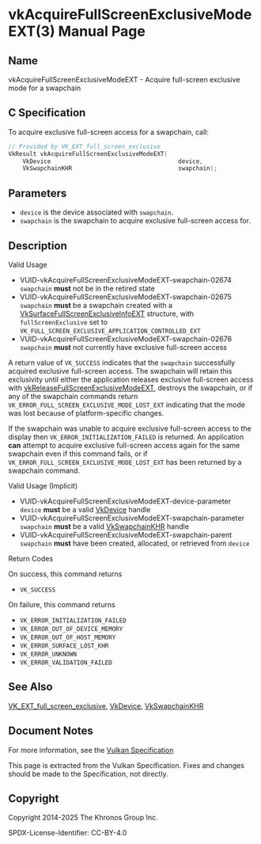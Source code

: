 # vkAcquireFullScreenExclusiveModeEXT(3) Manual Page

## Name

vkAcquireFullScreenExclusiveModeEXT - Acquire full-screen exclusive mode for a swapchain



## [](#_c_specification)C Specification

To acquire exclusive full-screen access for a swapchain, call:

```c++
// Provided by VK_EXT_full_screen_exclusive
VkResult vkAcquireFullScreenExclusiveModeEXT(
    VkDevice                                    device,
    VkSwapchainKHR                              swapchain);
```

## [](#_parameters)Parameters

- `device` is the device associated with `swapchain`.
- `swapchain` is the swapchain to acquire exclusive full-screen access for.

## [](#_description)Description

Valid Usage

- [](#VUID-vkAcquireFullScreenExclusiveModeEXT-swapchain-02674)VUID-vkAcquireFullScreenExclusiveModeEXT-swapchain-02674  
  `swapchain` **must** not be in the retired state
- [](#VUID-vkAcquireFullScreenExclusiveModeEXT-swapchain-02675)VUID-vkAcquireFullScreenExclusiveModeEXT-swapchain-02675  
  `swapchain` **must** be a swapchain created with a [VkSurfaceFullScreenExclusiveInfoEXT](https://registry.khronos.org/vulkan/specs/latest/man/html/VkSurfaceFullScreenExclusiveInfoEXT.html) structure, with `fullScreenExclusive` set to `VK_FULL_SCREEN_EXCLUSIVE_APPLICATION_CONTROLLED_EXT`
- [](#VUID-vkAcquireFullScreenExclusiveModeEXT-swapchain-02676)VUID-vkAcquireFullScreenExclusiveModeEXT-swapchain-02676  
  `swapchain` **must** not currently have exclusive full-screen access

A return value of `VK_SUCCESS` indicates that the `swapchain` successfully acquired exclusive full-screen access. The swapchain will retain this exclusivity until either the application releases exclusive full-screen access with [vkReleaseFullScreenExclusiveModeEXT](https://registry.khronos.org/vulkan/specs/latest/man/html/vkReleaseFullScreenExclusiveModeEXT.html), destroys the swapchain, or if any of the swapchain commands return `VK_ERROR_FULL_SCREEN_EXCLUSIVE_MODE_LOST_EXT` indicating that the mode was lost because of platform-specific changes.

If the swapchain was unable to acquire exclusive full-screen access to the display then `VK_ERROR_INITIALIZATION_FAILED` is returned. An application **can** attempt to acquire exclusive full-screen access again for the same swapchain even if this command fails, or if `VK_ERROR_FULL_SCREEN_EXCLUSIVE_MODE_LOST_EXT` has been returned by a swapchain command.

Valid Usage (Implicit)

- [](#VUID-vkAcquireFullScreenExclusiveModeEXT-device-parameter)VUID-vkAcquireFullScreenExclusiveModeEXT-device-parameter  
  `device` **must** be a valid [VkDevice](https://registry.khronos.org/vulkan/specs/latest/man/html/VkDevice.html) handle
- [](#VUID-vkAcquireFullScreenExclusiveModeEXT-swapchain-parameter)VUID-vkAcquireFullScreenExclusiveModeEXT-swapchain-parameter  
  `swapchain` **must** be a valid [VkSwapchainKHR](https://registry.khronos.org/vulkan/specs/latest/man/html/VkSwapchainKHR.html) handle
- [](#VUID-vkAcquireFullScreenExclusiveModeEXT-swapchain-parent)VUID-vkAcquireFullScreenExclusiveModeEXT-swapchain-parent  
  `swapchain` **must** have been created, allocated, or retrieved from `device`

Return Codes

On success, this command returns

- `VK_SUCCESS`

On failure, this command returns

- `VK_ERROR_INITIALIZATION_FAILED`
- `VK_ERROR_OUT_OF_DEVICE_MEMORY`
- `VK_ERROR_OUT_OF_HOST_MEMORY`
- `VK_ERROR_SURFACE_LOST_KHR`
- `VK_ERROR_UNKNOWN`
- `VK_ERROR_VALIDATION_FAILED`

## [](#_see_also)See Also

[VK\_EXT\_full\_screen\_exclusive](https://registry.khronos.org/vulkan/specs/latest/man/html/VK_EXT_full_screen_exclusive.html), [VkDevice](https://registry.khronos.org/vulkan/specs/latest/man/html/VkDevice.html), [VkSwapchainKHR](https://registry.khronos.org/vulkan/specs/latest/man/html/VkSwapchainKHR.html)

## [](#_document_notes)Document Notes

For more information, see the [Vulkan Specification](https://registry.khronos.org/vulkan/specs/latest/html/vkspec.html#vkAcquireFullScreenExclusiveModeEXT)

This page is extracted from the Vulkan Specification. Fixes and changes should be made to the Specification, not directly.

## [](#_copyright)Copyright

Copyright 2014-2025 The Khronos Group Inc.

SPDX-License-Identifier: CC-BY-4.0